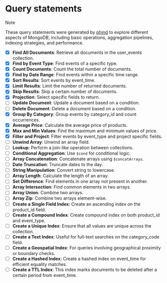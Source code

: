 # Query statements

> [!NOTE]
> These query statements were generated by [phind](https://www.phind.com/) to explore different aspects of MongoDB, including basic operations, aggregation pipelines, indexing strategies, and performance.

- [x] **Find All Documents**: Retrieve all documents in the user_events collection.
- [x] **Find by Event Type**: Find events of a specific type.
- [x] **Count Documents**: Count the total number of documents.
- [x] **Find by Date Range**: Find events within a specific time range.
- [x] **Sort Results**: Sort events by event_time.
- [x] **Limit Results**: Limit the number of returned documents.
- [x] **Skip Results**: Skip a certain number of documents.
- [x] **Projection**: Select specific fields to return.
- [ ] **Update Document**: Update a document based on a condition.
- [ ] **Delete Document**: Delete a document based on a condition.
- [x] **Group By Category**: Group events by category_id and count occurrences.
- [x] **Average Price**: Calculate the average price of products.
- [x] **Max and Min Values**: Find the maximum and minimum values of price.
- [x] **Filter and Project**: Filter events by event_type and project specific fields.
- [ ] **Unwind Array**: Unwind an array field.
- [ ] **Lookup**: Perform a join-like operation between collections.
- [ ] **Conditional Aggregation**: Use `$cond` for conditional logic.
- [ ] **Array Concatenation**: Concatenate arrays using `$concatArrays`.
- [ ] **Date Truncation**: Truncate dates to the day.
- [ ] **String Manipulation**: Convert string to lowercase.
- [ ] **Array Length**: Calculate the length of an array.
- [ ] **Set Difference**: Find elements in one array not present in another.
- [ ] **Array Intersection**: Find common elements in two arrays.
- [ ] **Array Union**: Combine two arrays.
- [ ] **Array Zip**: Combine two arrays element-wise.
- [ ] **Create a Single Field Index**: Create an ascending index on the product_id field.
- [ ] **Create a Compound Index**: Create compound index on both product_id and event_type.
- [ ] **Create a Unique Index**: Ensure that all values are unique across the collection.
- [ ] **Create a Text Index**: Useful for full-text searches on the category_code field.
- [ ] **Create a Geospatial Index**: For queries involving geographical proximity or boundary checks.
- [ ] **Create a Hashed Index**: Create a hashed index on event_time for efficient equality matches.
- [ ] **Create a TTL Index**: This index marks documents to be deleted after a certain period from event_time.
